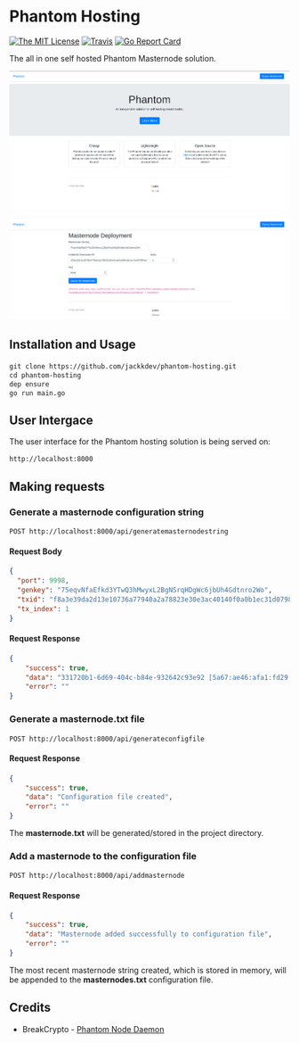 # Phantom Hosting

[![The MIT License](https://img.shields.io/badge/license-MIT-orange.svg?style=flat-square)](http://opensource.org/licenses/MIT)
[![Travis](https://img.shields.io/travis/jackkdev/phantom-hosting.svg?style=flat-square)](https://travis-ci.org/jackkdev/phantom-hosting)
[![Go Report Card](https://goreportcard.com/badge/github.com/jackkdev/phantom-hosting?style=flat-square)](https://goreportcard.com/report/github.com/jackkdev/phantom-hosting)

The all in one self hosted Phantom Masternode solution.

![Landing Page](./screenshots/landing.png)

![Deploy Page](./screenshots/deploy.png)

## Installation and Usage
```
git clone https://github.com/jackkdev/phantom-hosting.git
cd phantom-hosting
dep ensure
go run main.go
```

## User Intergace
The user interface for the Phantom hosting solution is being served on:
```
http://localhost:8000
```

## Making requests
### Generate a masternode configuration string

```http request
POST http://localhost:8000/api/generatemasternodestring
```
#### Request Body
```json
{
  "port": 9998,
  "genkey": "75eqvNfaEfkd3YTwQ3hMwyxL2BgNSrqHDgWc6jbUh4Gdtnro2Wo",
  "txid": "f8a3e39da2d13e10736a77940a2a78823e30e3ac40140f0a0b1ec31d07989aef",
  "tx_index": 1
}
```
#### Request Response
```json
{
    "success": true,
    "data": "331720b1-6d69-404c-b84e-932642c93e92 [5a67:ae46:afa1:fd29:35a:2b37:dd1d:b138]:9998 75eqvNfaEfkd3YTwQ3hMwyxL2BgNSrqHDgWc6jbUh4Gdtnro2Wo f8a3e39da2d13e10736a77940a2a78823e30e3ac40140f0a0b1ec31d07989aef 1 1555938586",
    "error": ""
}
```

### Generate a masternode.txt file

```http request
POST http://localhost:8000/api/generateconfigfile
```
#### Request Response
```json
{
    "success": true,
    "data": "Configuration file created",
    "error": ""
}
```
The **masternode.txt** will be generated/stored in the project directory.

### Add a masternode to the configuration file

```http request
POST http://localhost:8000/api/addmasternode
```
#### Request Response
```json
{
    "success": true,
    "data": "Masternode added successfully to configuration file",
    "error": ""
}
```
The most recent masternode string created, which is stored in memory, will be appended to the **masternodes.txt** configuration file.

## Credits
* BreakCrypto - [Phantom Node Daemon](https://github.com/breakcrypto/phantom)